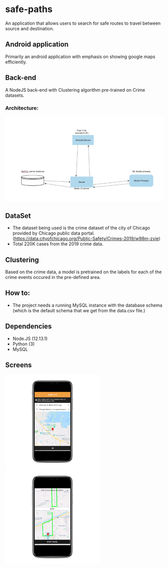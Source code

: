 # safe-paths
An application that allows users to search for safe routes to travel between source and destination. 

## Android application 

Primarily an android application with emphasis on showing google maps efficiently. 

## Back-end
A NodeJS back-end with Clustering algorithm pre-trained on Crime datasets.
  ### Architecture:
  ![arch image](https://github.com/udaypb/safe-paths/blob/master/Architecture.png)


## DataSet
- The dataset being used is the crime dataset of the city of Chicago provided by Chicago public data portal. (https://data.cityofchicago.org/Public-Safety/Crimes-2019/w98m-zvie)
- Total  220K cases from the 2019 crime data.


## Clustering 
Based on the crime data, a model is pretrained on the labels for each of the crime events occured in the pre-defined area.

## How to:
- The project needs a running MySQL instance with the database schema (which is the default schema that we get from the data.csv file.)


## Dependencies
- Node.JS (12.13.1)
- Python (3)
- MySQL 

## Screens
<img src="https://github.com/udaypb/safe-paths/blob/master/safePaths-screenshot-1.png" width="300" height="300">
<img src="https://github.com/udaypb/safe-paths/blob/master/safePaths-secreenshot-2.png" width="300" height="300">
 
